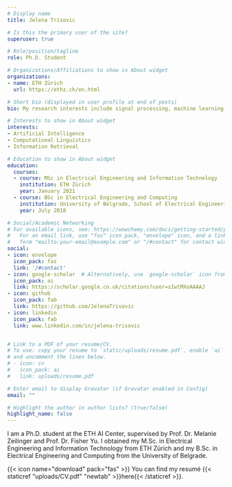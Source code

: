 ```yaml
---
# Display name
title: Jelena Trisovic

# Is this the primary user of the site?
superuser: true

# Role/position/tagline
role: Ph.D. Student

# Organizations/Affiliations to show in About widget
organizations:
- name: ETH Zürich
  url: https://ethz.ch/en.html

# Short bio (displayed in user profile at end of posts)
bio: My research interests include signal processing, machine learning and system control.

# Interests to show in About widget
interests:
- Artificial Intelligence
- Computational Linguistics
- Information Retrieval

# Education to show in About widget
education:
  courses:
  - course: MSc in Electrical Engineering and Information Technology
    institution: ETH Zürich
    year: January 2021
  - course: BSc in Electrical Engineering and Computing
    institution: University of Belgrade, School of Electrical Engineering
    year: July 2018

# Social/Academic Networking
# For available icons, see: https://wowchemy.com/docs/getting-started/page-builder/#icons
#   For an email link, use "fas" icon pack, "envelope" icon, and a link in the
#   form "mailto:your-email@example.com" or "/#contact" for contact widget.
social:
- icon: envelope
  icon_pack: fas
  link: '/#contact'
- icon: google-scholar  # Alternatively, use `google-scholar` icon from `ai` icon pack
  icon_pack: ai
  link: https://scholar.google.co.uk/citations?user=sIwtMXoAAAAJ
- icon: github
  icon_pack: fab
  link: https://github.com/JelenaTrisovic
- icon: linkedin
  icon_pack: fab
  link: www.linkedin.com/in/jelena-trisovic


# Link to a PDF of your resume/CV.
# To use: copy your resume to `static/uploads/resume.pdf`, enable `ai` icons in `params.toml`, 
# and uncomment the lines below.
# - icon: cv
#   icon_pack: ai
#   link: uploads/resume.pdf

# Enter email to display Gravatar (if Gravatar enabled in Config)
email: ""

# Highlight the author in author lists? (true/false)
highlight_name: false
---
```


I am a Ph.D. student at the ETH AI Center, supervised by Prof. Dr. Melanie Zeilinger and Prof. Dr. Fisher Yu. I obtained my M.Sc. in Electrical Engineering and Information Technology from ETH Zürich and my B.Sc. in Electrical Engineering and Computing from the University of Belgrade.

{{< icon name="download" pack="fas" >}} You can find my resumé {{< staticref "uploads/CV.pdf" "newtab" >}}here{{< /staticref >}}.
